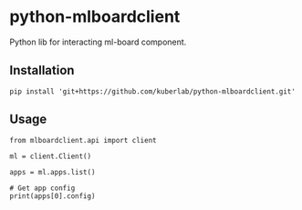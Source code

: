 # python-mlboardclient
Python lib for interacting ml-board component.

## Installation

    pip install 'git+https://github.com/kuberlab/python-mlboardclient.git'

## Usage

    from mlboardclient.api import client
    
    ml = client.Client()
    
    apps = ml.apps.list()
    
    # Get app config
    print(apps[0].config)
